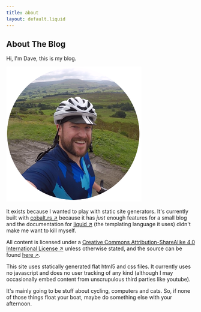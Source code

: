 ```yaml
---
title: about
layout: default.liquid
---
```


## About The Blog

Hi, I'm Dave, this is my blog.

<img class="img_round" src="/assets/img/about.png">

It exists because I wanted to play with static site generators. It's currently built with [cobalt.rs ↗](https://cobalt-org.github.io/) because it has *just* enough features for a small blog and the documentation for [liquid ↗](https://shopify.github.io/liquid/) (the templating language it uses) didn't make me want to kill myself.

All content is licensed under a [Creative Commons Attribution-ShareAlike 4.0 International License ↗](https://creativecommons.org/licenses/by-sa/4.0/) unless otherwise stated, and the source can be found [here ↗](https://github.com/ninjaguardsheep/itsdave).

This site uses statically generated flat html5 and css files. It currently uses no javascript and does no user tracking of any kind (although I may occasionally embed content from unscrupulous third parties like youtube).

It's mainly going to be stuff about cycling, computers and cats. So, if none of those things float your boat, maybe do something else with your afternoon.
